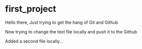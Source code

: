 ﻿# first_project
Hello there,
Just trying to get the hang of Git and Github

Now trying to change the text file locally and push it to the Github

Added a second file locally...